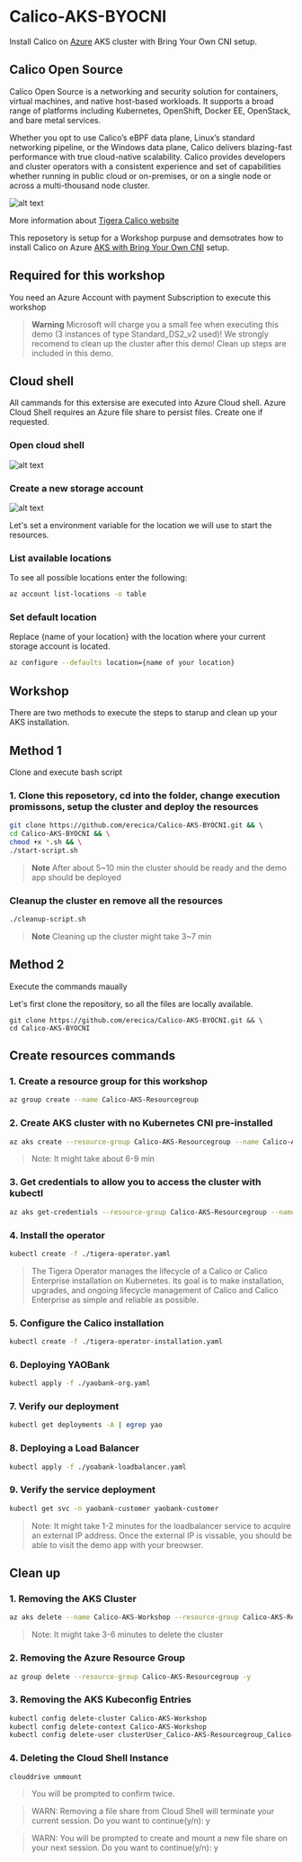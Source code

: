 # Calico-AKS-BYOCNI
Install Calico on [Azure](https://learn.microsoft.com/en-us/azure/) AKS cluster with Bring Your Own CNI setup.

## Calico Open Source
Calico Open Source is a networking and security solution for containers, virtual machines, and native host-based workloads. It supports a broad range of platforms including Kubernetes, OpenShift, Docker EE, OpenStack, and bare metal services.

Whether you opt to use Calico’s eBPF data plane, Linux’s standard networking pipeline, or the Windows data plane, Calico delivers blazing-fast performance with true cloud-native scalability. Calico provides developers and cluster operators with a consistent experience and set of capabilities whether running in public cloud or on-premises, or on a single node or across a multi-thousand node cluster.

![alt text](./Calico-Open-Source-diagram-02.png "Calico Architecture")

More information about [Tigera Calico website](https://www.tigera.io/tigera-products/calico/) 

This reposetory is setup for a Workshop purpuse and demsotrates how to install Calico on Azure [AKS with Bring Your Own CNI](https://learn.microsoft.com/en-us/azure/aks/use-byo-cni) setup. 


## Required for this workshop

You need an Azure Account with payment Subscription to execute this workshop


> **Warning**
> Microsoft will charge you a small fee when executing this demo (3 instances of type 
Standard_DS2_v2 used)! We strongly recomend to clean up the cluster after this demo! Clean up steps are included in this demo.

## Cloud shell
All cammands for this extersise are executed into Azure Cloud shell. Azure Cloud Shell requires an Azure file share to persist files. Create one if requested. 

### Open cloud shell
![alt text](./azure-portal-cloud-shell.png "Azure Cloud Shell")

### Create a new storage account 
![alt text](./azure-portal-storage-account.png "Azure Cloud Shell")


Let's set a environment variable for the location we will use to start the resources.

### List available locations
To see all possible locations enter the following:

```bash
az account list-locations -o table
```

### Set default location

Replace {name of your location} with the location where your current storage account is located.

```bash
az configure --defaults location={name of your location}
```


## Workshop

There are two methods to execute the steps to starup and clean up your AKS installation.

## Method 1
Clone and execute bash script

### 1. Clone this reposetory, cd into the folder, change execution promissons, setup the cluster and deploy the resources
```bash
git clone https://github.com/erecica/Calico-AKS-BYOCNI.git && \ 
cd Calico-AKS-BYOCNI && \
chmod +x *.sh && \
./start-script.sh
```
> **Note**
> After about 5~10 min the cluster should be ready and the demo app should be deployed

### Cleanup the cluster en remove all the resources

```bash
./cleanup-script.sh
```
> **Note**
> Cleaning up the cluster might take 3~7 min

## Method 2

Execute the commands maually

Let's first clone the repository, so all the files are locally available.

```
git clone https://github.com/erecica/Calico-AKS-BYOCNI.git && \ 
cd Calico-AKS-BYOCNI
```

## Create resources commands

### 1. Create a resource group for this workshop

```bash
az group create --name Calico-AKS-Resourcegroup
```

### 2. Create AKS cluster with no Kubernetes CNI pre-installed

```bash
az aks create --resource-group Calico-AKS-Resourcegroup --name Calico-AKS-Workshop --pod-cidr 192.168.0.0/16 --network-plugin none --generate-ssh-keys
```
> Note: It might take about 6-9 min 

### 3. Get credentials to allow you to access the cluster with kubectl

```bash
az aks get-credentials --resource-group Calico-AKS-Resourcegroup --name Calico-AKS-Workshop
```

### 4. Install the operator

```bash
kubectl create -f ./tigera-operator.yaml
```
> The Tigera Operator manages the lifecycle of a Calico or Calico Enterprise installation on Kubernetes. Its goal is to make installation, upgrades, and ongoing lifecycle management of Calico and Calico Enterprise as simple and reliable as possible.

### 5. Configure the Calico installation

```bash
kubectl create -f ./tigera-operator-installation.yaml
```

### 6. Deploying YAOBank 

```bash
kubectl apply -f ./yaobank-org.yaml
```

### 7. Verify our deployment

```bash
kubectl get deployments -A | egrep yao
```

### 8. Deploying a Load Balancer

```bash
kubectl apply -f ./yoabank-loadbalancer.yaml
```

### 9. Verify the service deployment

```bash
kubectl get svc -n yaobank-customer yaobank-customer
```

> Note: It might take 1-2 minutes for the loadbalancer service to acquire an external IP address. Once the external IP is vissable, you should be able to visit the demo app with your breowser.

##  Clean up

### 1. Removing the AKS Cluster

```bash
az aks delete --name Calico-AKS-Workshop --resource-group Calico-AKS-Resourcegroup -y 
```
> Note: It might take 3-6 minutes to delete the cluster


### 2. Removing the Azure Resource Group

```bash
az group delete --resource-group Calico-AKS-Resourcegroup -y
```

### 3. Removing the AKS Kubeconfig Entries

```bash
kubectl config delete-cluster Calico-AKS-Workshop
kubectl config delete-context Calico-AKS-Workshop
kubectl config delete-user clusterUser_Calico-AKS-Resourcegroup_Calico-AKS-Workshop

```

### 4. Deleting the Cloud Shell Instance

```bash
clouddrive unmount
```
> You will be prompted to confirm twice.

>WARN: Removing a file share from Cloud Shell will terminate your current session.
Do you want to continue(y/n): y

> WARN: You will be prompted to create and mount a new file share on your next session.
Do you want to continue(y/n): y
